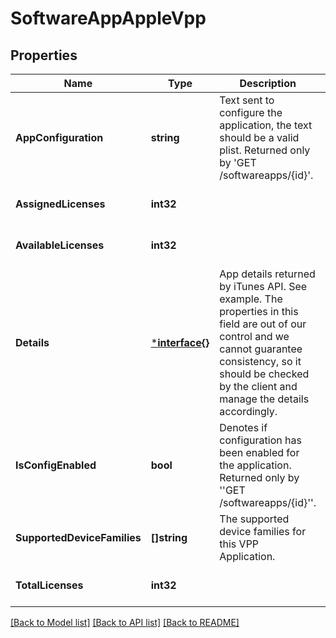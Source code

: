 # SoftwareAppAppleVpp

## Properties
Name | Type | Description | Notes
------------ | ------------- | ------------- | -------------
**AppConfiguration** | **string** | Text sent to configure the application, the text should be a valid plist.  Returned only by &#39;GET /softwareapps/{id}&#39;. | [optional] [default to null]
**AssignedLicenses** | **int32** |  | [optional] [default to null]
**AvailableLicenses** | **int32** |  | [optional] [default to null]
**Details** | [***interface{}**](interface{}.md) | App details returned by iTunes API. See example. The properties in this field are out of our control and we cannot guarantee consistency, so it should be checked by the client and manage the details accordingly. | [optional] [default to null]
**IsConfigEnabled** | **bool** | Denotes if configuration has been enabled for the application.  Returned only by &#39;&#39;GET /softwareapps/{id}&#39;&#39;. | [optional] [default to null]
**SupportedDeviceFamilies** | **[]string** | The supported device families for this VPP Application. | [optional] [default to null]
**TotalLicenses** | **int32** |  | [optional] [default to null]

[[Back to Model list]](../README.md#documentation-for-models) [[Back to API list]](../README.md#documentation-for-api-endpoints) [[Back to README]](../README.md)


